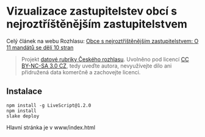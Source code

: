 # Vizualizace zastupitelstev obcí s nejroztříštěnějším zastupitelstvem

Celý článek na webu Rozhlasu: [Obce s nejroztříštěnějším zastupitelstvem: O 11 mandátů se dělí 10 stran](http://www.rozhlas.cz/zpravy/data/_zprava/obce-s-nejroztristenejsim-zastupitelstvem-o-11-mandatu-se-deli-10-stran--1410442)

> Projekt [datové rubriky Českého rozhlasu](http://www.rozhlas.cz/zpravy/data/). Uvolněno pod licencí [CC BY-NC-SA 3.0 CZ](http://creativecommons.org/licenses/by-nc-sa/3.0/cz/), tedy uveďte autora, nevyužívejte dílo ani přidružená data komerčně a zachovejte licenci.

## Instalace

    npm install -g LiveScript@1.2.0
    npm install
    slake deploy

Hlavní stránka je v www/index.html
